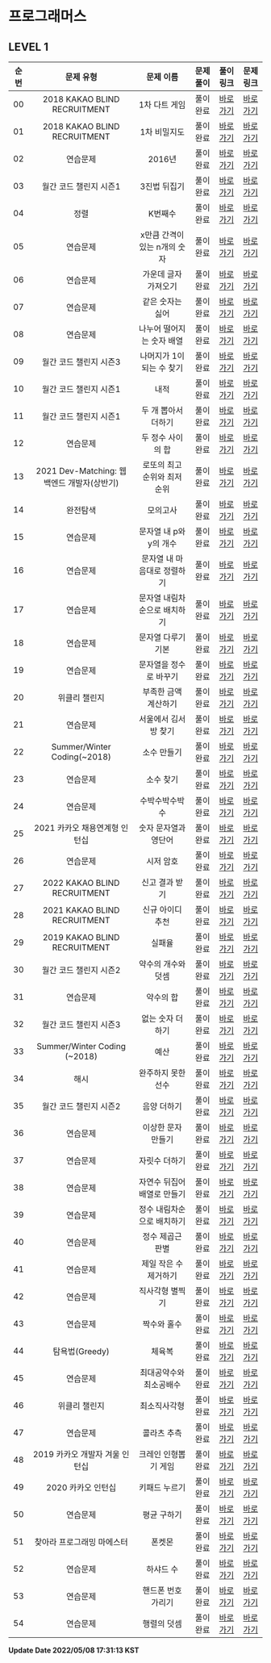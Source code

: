 # 프로그래머스
## LEVEL 1

| 순번 | 문제 유형 | 문제 이름 | 문제 풀이 | 풀이 링크 | 문제 링크 |
| :--: |:--: |:--: |:--: |:--: |:--: |
|00|2018 KAKAO BLIND RECRUITMENT|1차 다트 게임|풀이완료|[바로가기](https://github.com/westreed/ProgrammersAlgorithm/blob/main/Programmers/lv1/1%EC%B0%A8%20%EB%8B%A4%ED%8A%B8%20%EA%B2%8C%EC%9E%84.py)|[바로가기](https://programmers.co.kr/learn/courses/30/lessons/17682)|
|01|2018 KAKAO BLIND RECRUITMENT|1차 비밀지도|풀이완료|[바로가기](https://github.com/westreed/ProgrammersAlgorithm/blob/main/Programmers/lv1/1%EC%B0%A8%20%EB%B9%84%EB%B0%80%EC%A7%80%EB%8F%84.py)|[바로가기](https://programmers.co.kr/learn/courses/30/lessons/17681)|
|02|연습문제|2016년|풀이완료|[바로가기](https://github.com/westreed/ProgrammersAlgorithm/blob/main/Programmers/lv1/2016%EB%85%84.py)|[바로가기](https://programmers.co.kr/learn/courses/30/lessons/12901)|
|03|월간 코드 챌린지 시즌1|3진법 뒤집기|풀이완료|[바로가기](https://github.com/westreed/ProgrammersAlgorithm/blob/main/Programmers/lv1/3%EC%A7%84%EB%B2%95%20%EB%92%A4%EC%A7%91%EA%B8%B0.py)|[바로가기](https://programmers.co.kr/learn/courses/30/lessons/68935)|
|04|정렬|K번째수|풀이완료|[바로가기](https://github.com/westreed/ProgrammersAlgorithm/blob/main/Programmers/lv1/K%EB%B2%88%EC%A7%B8%EC%88%98.py)|[바로가기](https://programmers.co.kr/learn/courses/30/lessons/42748)|
|05|연습문제|x만큼 간격이 있는 n개의 숫자|풀이완료|[바로가기](https://github.com/westreed/ProgrammersAlgorithm/blob/main/Programmers/lv1/x%EB%A7%8C%ED%81%BC%20%EA%B0%84%EA%B2%A9%EC%9D%B4%20%EC%9E%88%EB%8A%94%20n%EA%B0%9C%EC%9D%98%20%EC%88%AB%EC%9E%90.py)|[바로가기](https://programmers.co.kr/learn/courses/30/lessons/12954)|
|06|연습문제|가운데 글자 가져오기|풀이완료|[바로가기](https://github.com/westreed/ProgrammersAlgorithm/blob/main/Programmers/lv1/%EA%B0%80%EC%9A%B4%EB%8D%B0%20%EA%B8%80%EC%9E%90%20%EA%B0%80%EC%A0%B8%EC%98%A4%EA%B8%B0.py)|[바로가기](https://programmers.co.kr/learn/courses/30/lessons/12903)|
|07|연습문제|같은 숫자는 싫어|풀이완료|[바로가기](https://github.com/westreed/ProgrammersAlgorithm/blob/main/Programmers/lv1/%EA%B0%99%EC%9D%80%20%EC%88%AB%EC%9E%90%EB%8A%94%20%EC%8B%AB%EC%96%B4.py)|[바로가기](https://programmers.co.kr/learn/courses/30/lessons/12906)|
|08|연습문제|나누어 떨어지는 숫자 배열|풀이완료|[바로가기](https://github.com/westreed/ProgrammersAlgorithm/blob/main/Programmers/lv1/%EB%82%98%EB%88%84%EC%96%B4%20%EB%96%A8%EC%96%B4%EC%A7%80%EB%8A%94%20%EC%88%AB%EC%9E%90%20%EB%B0%B0%EC%97%B4.py)|[바로가기](https://programmers.co.kr/learn/courses/30/lessons/12910)|
|09|월간 코드 챌린지 시즌3|나머지가 1이 되는 수 찾기|풀이완료|[바로가기](https://github.com/westreed/ProgrammersAlgorithm/blob/main/Programmers/lv1/%EB%82%98%EB%A8%B8%EC%A7%80%EA%B0%80%201%EC%9D%B4%20%EB%90%98%EB%8A%94%20%EC%88%98%20%EC%B0%BE%EA%B8%B0.py)|[바로가기](https://programmers.co.kr/learn/courses/30/lessons/87389)|
|10|월간 코드 챌린지 시즌1|내적|풀이완료|[바로가기](https://github.com/westreed/ProgrammersAlgorithm/blob/main/Programmers/lv1/%EB%82%B4%EC%A0%81.py)|[바로가기](https://programmers.co.kr/learn/courses/30/lessons/70128)|
|11|월간 코드 챌린지 시즌1|두 개 뽑아서 더하기|풀이완료|[바로가기](https://github.com/westreed/ProgrammersAlgorithm/blob/main/Programmers/lv1/%EB%91%90%20%EA%B0%9C%20%EB%BD%91%EC%95%84%EC%84%9C%20%EB%8D%94%ED%95%98%EA%B8%B0.py)|[바로가기](https://programmers.co.kr/learn/courses/30/lessons/68644)|
|12|연습문제|두 정수 사이의 합|풀이완료|[바로가기](https://github.com/westreed/ProgrammersAlgorithm/blob/main/Programmers/lv1/%EB%91%90%20%EC%A0%95%EC%88%98%20%EC%82%AC%EC%9D%B4%EC%9D%98%20%ED%95%A9.py)|[바로가기](https://programmers.co.kr/learn/courses/30/lessons/12912)|
|13|2021 Dev-Matching: 웹 백엔드 개발자(상반기)|로또의 최고 순위와 최저 순위|풀이완료|[바로가기](https://github.com/westreed/ProgrammersAlgorithm/blob/main/Programmers/lv1/%EB%A1%9C%EB%98%90%EC%9D%98%20%EC%B5%9C%EA%B3%A0%20%EC%88%9C%EC%9C%84%EC%99%80%20%EC%B5%9C%EC%A0%80%20%EC%88%9C%EC%9C%84.py)|[바로가기](https://programmers.co.kr/learn/courses/30/lessons/77484?language=python3)|
|14|완전탐색|모의고사|풀이완료|[바로가기](https://github.com/westreed/ProgrammersAlgorithm/blob/main/Programmers/lv1/%EB%AA%A8%EC%9D%98%EA%B3%A0%EC%82%AC.py)|[바로가기](https://programmers.co.kr/learn/courses/30/lessons/42840)|
|15|연습문제|문자열 내 p와 y의 개수|풀이완료|[바로가기](https://github.com/westreed/ProgrammersAlgorithm/blob/main/Programmers/lv1/%EB%AC%B8%EC%9E%90%EC%97%B4%20%EB%82%B4%20p%EC%99%80%20y%EC%9D%98%20%EA%B0%9C%EC%88%98.py)|[바로가기](https://programmers.co.kr/learn/courses/30/lessons/12916)|
|16|연습문제|문자열 내 마음대로 정렬하기|풀이완료|[바로가기](https://github.com/westreed/ProgrammersAlgorithm/blob/main/Programmers/lv1/%EB%AC%B8%EC%9E%90%EC%97%B4%20%EB%82%B4%20%EB%A7%88%EC%9D%8C%EB%8C%80%EB%A1%9C%20%EC%A0%95%EB%A0%AC%ED%95%98%EA%B8%B0.py)|[바로가기](https://programmers.co.kr/learn/courses/30/lessons/12915)|
|17|연습문제|문자열 내림차순으로 배치하기|풀이완료|[바로가기](https://github.com/westreed/ProgrammersAlgorithm/blob/main/Programmers/lv1/%EB%AC%B8%EC%9E%90%EC%97%B4%20%EB%82%B4%EB%A6%BC%EC%B0%A8%EC%88%9C%EC%9C%BC%EB%A1%9C%20%EB%B0%B0%EC%B9%98%ED%95%98%EA%B8%B0.py)|[바로가기](https://programmers.co.kr/learn/courses/30/lessons/12917)|
|18|연습문제|문자열 다루기 기본|풀이완료|[바로가기](https://github.com/westreed/ProgrammersAlgorithm/blob/main/Programmers/lv1/%EB%AC%B8%EC%9E%90%EC%97%B4%20%EB%8B%A4%EB%A3%A8%EA%B8%B0%20%EA%B8%B0%EB%B3%B8.py)|[바로가기](https://programmers.co.kr/learn/courses/30/lessons/12918)|
|19|연습문제|문자열을 정수로 바꾸기|풀이완료|[바로가기](https://github.com/westreed/ProgrammersAlgorithm/blob/main/Programmers/lv1/%EB%AC%B8%EC%9E%90%EC%97%B4%EC%9D%84%20%EC%A0%95%EC%88%98%EB%A1%9C%20%EB%B0%94%EA%BE%B8%EA%B8%B0.py)|[바로가기](https://programmers.co.kr/learn/courses/30/lessons/12925)|
|20|위클리 챌린지|부족한 금액 계산하기|풀이완료|[바로가기](https://github.com/westreed/ProgrammersAlgorithm/blob/main/Programmers/lv1/%EB%B6%80%EC%A1%B1%ED%95%9C%20%EA%B8%88%EC%95%A1%20%EA%B3%84%EC%82%B0%ED%95%98%EA%B8%B0.py)|[바로가기](https://programmers.co.kr/learn/courses/30/lessons/82612)|
|21|연습문제|서울에서 김서방 찾기|풀이완료|[바로가기](https://github.com/westreed/ProgrammersAlgorithm/blob/main/Programmers/lv1/%EC%84%9C%EC%9A%B8%EC%97%90%EC%84%9C%20%EA%B9%80%EC%84%9C%EB%B0%A9%20%EC%B0%BE%EA%B8%B0.py)|[바로가기](https://programmers.co.kr/learn/courses/30/lessons/12919)|
|22|Summer/Winter Coding(~2018)|소수 만들기|풀이완료|[바로가기](https://github.com/westreed/ProgrammersAlgorithm/blob/main/Programmers/lv1/%EC%86%8C%EC%88%98%20%EB%A7%8C%EB%93%A4%EA%B8%B0.py)|[바로가기](https://programmers.co.kr/learn/courses/30/lessons/12977)|
|23|연습문제|소수 찾기|풀이완료|[바로가기](https://github.com/westreed/ProgrammersAlgorithm/blob/main/Programmers/lv1/%EC%86%8C%EC%88%98%20%EC%B0%BE%EA%B8%B0.py)|[바로가기](https://programmers.co.kr/learn/courses/30/lessons/12921)|
|24|연습문제|수박수박수박수|풀이완료|[바로가기](https://github.com/westreed/ProgrammersAlgorithm/blob/main/Programmers/lv1/%EC%88%98%EB%B0%95%EC%88%98%EB%B0%95%EC%88%98%EB%B0%95%EC%88%98.py)|[바로가기](https://programmers.co.kr/learn/courses/30/lessons/12922)|
|25|2021 카카오 채용연계형 인턴십|숫자 문자열과 영단어|풀이완료|[바로가기](https://github.com/westreed/ProgrammersAlgorithm/blob/main/Programmers/lv1/%EC%88%AB%EC%9E%90%20%EB%AC%B8%EC%9E%90%EC%97%B4%EA%B3%BC%20%EC%98%81%EB%8B%A8%EC%96%B4.py)|[바로가기](https://programmers.co.kr/learn/courses/30/lessons/81301)|
|26|연습문제|시저 암호|풀이완료|[바로가기](https://github.com/westreed/ProgrammersAlgorithm/blob/main/Programmers/lv1/%EC%8B%9C%EC%A0%80%20%EC%95%94%ED%98%B8.py)|[바로가기](https://programmers.co.kr/learn/courses/30/lessons/12926)|
|27|2022 KAKAO BLIND RECRUITMENT|신고 결과 받기|풀이완료|[바로가기](https://github.com/westreed/ProgrammersAlgorithm/blob/main/Programmers/lv1/%EC%8B%A0%EA%B3%A0%20%EA%B2%B0%EA%B3%BC%20%EB%B0%9B%EA%B8%B0.py)|[바로가기](https://programmers.co.kr/learn/courses/30/lessons/92334)|
|28|2021 KAKAO BLIND RECRUITMENT|신규 아이디 추천|풀이완료|[바로가기](https://github.com/westreed/ProgrammersAlgorithm/blob/main/Programmers/lv1/%EC%8B%A0%EA%B7%9C%20%EC%95%84%EC%9D%B4%EB%94%94%20%EC%B6%94%EC%B2%9C.py)|[바로가기](https://programmers.co.kr/learn/courses/30/lessons/72410)|
|29|2019 KAKAO BLIND RECRUITMENT|실패율|풀이완료|[바로가기](https://github.com/westreed/ProgrammersAlgorithm/blob/main/Programmers/lv1/%EC%8B%A4%ED%8C%A8%EC%9C%A8.py)|[바로가기](https://programmers.co.kr/learn/courses/30/lessons/42889)|
|30|월간 코드 챌린지 시즌2|약수의 개수와 덧셈|풀이완료|[바로가기](https://github.com/westreed/ProgrammersAlgorithm/blob/main/Programmers/lv1/%EC%95%BD%EC%88%98%EC%9D%98%20%EA%B0%9C%EC%88%98%EC%99%80%20%EB%8D%A7%EC%85%88.py)|[바로가기](https://programmers.co.kr/learn/courses/30/lessons/77884)|
|31|연습문제|약수의 합|풀이완료|[바로가기](https://github.com/westreed/ProgrammersAlgorithm/blob/main/Programmers/lv1/%EC%95%BD%EC%88%98%EC%9D%98%20%ED%95%A9.py)|[바로가기](https://programmers.co.kr/learn/courses/30/lessons/12928)|
|32|월간 코드 챌린지 시즌3|없는 숫자 더하기|풀이완료|[바로가기](https://github.com/westreed/ProgrammersAlgorithm/blob/main/Programmers/lv1/%EC%97%86%EB%8A%94%20%EC%88%AB%EC%9E%90%20%EB%8D%94%ED%95%98%EA%B8%B0.py)|[바로가기](https://programmers.co.kr/learn/courses/30/lessons/86051)|
|33|Summer/Winter Coding (~2018)|예산|풀이완료|[바로가기](https://github.com/westreed/ProgrammersAlgorithm/blob/main/Programmers/lv1/%EC%98%88%EC%82%B0.py)|[바로가기](https://programmers.co.kr/learn/courses/30/lessons/12982)|
|34|해시|완주하지 못한 선수|풀이완료|[바로가기](https://github.com/westreed/ProgrammersAlgorithm/blob/main/Programmers/lv1/%EC%99%84%EC%A3%BC%ED%95%98%EC%A7%80%20%EB%AA%BB%ED%95%9C%20%EC%84%A0%EC%88%98.py)|[바로가기](https://programmers.co.kr/learn/courses/30/lessons/42576)|
|35|월간 코드 챌린지 시즌2|음양 더하기|풀이완료|[바로가기](https://github.com/westreed/ProgrammersAlgorithm/blob/main/Programmers/lv1/%EC%9D%8C%EC%96%91%20%EB%8D%94%ED%95%98%EA%B8%B0.py)|[바로가기](https://programmers.co.kr/learn/courses/30/lessons/76501)|
|36|연습문제|이상한 문자 만들기|풀이완료|[바로가기](https://github.com/westreed/ProgrammersAlgorithm/blob/main/Programmers/lv1/%EC%9D%B4%EC%83%81%ED%95%9C%20%EB%AC%B8%EC%9E%90%20%EB%A7%8C%EB%93%A4%EA%B8%B0.py)|[바로가기](https://programmers.co.kr/learn/courses/30/lessons/12930)|
|37|연습문제|자릿수 더하기|풀이완료|[바로가기](https://github.com/westreed/ProgrammersAlgorithm/blob/main/Programmers/lv1/%EC%9E%90%EB%A6%BF%EC%88%98%20%EB%8D%94%ED%95%98%EA%B8%B0.py)|[바로가기](https://programmers.co.kr/learn/courses/30/lessons/12931)|
|38|연습문제|자연수 뒤집어 배열로 만들기|풀이완료|[바로가기](https://github.com/westreed/ProgrammersAlgorithm/blob/main/Programmers/lv1/%EC%9E%90%EC%97%B0%EC%88%98%20%EB%92%A4%EC%A7%91%EC%96%B4%20%EB%B0%B0%EC%97%B4%EB%A1%9C%20%EB%A7%8C%EB%93%A4%EA%B8%B0.py)|[바로가기](https://programmers.co.kr/learn/courses/30/lessons/12932)|
|39|연습문제|정수 내림차순으로 배치하기|풀이완료|[바로가기](https://github.com/westreed/ProgrammersAlgorithm/blob/main/Programmers/lv1/%EC%A0%95%EC%88%98%20%EB%82%B4%EB%A6%BC%EC%B0%A8%EC%88%9C%EC%9C%BC%EB%A1%9C%20%EB%B0%B0%EC%B9%98%ED%95%98%EA%B8%B0.py)|[바로가기](https://programmers.co.kr/learn/courses/30/lessons/12933)|
|40|연습문제|정수 제곱근 판별|풀이완료|[바로가기](https://github.com/westreed/ProgrammersAlgorithm/blob/main/Programmers/lv1/%EC%A0%95%EC%88%98%20%EC%A0%9C%EA%B3%B1%EA%B7%BC%20%ED%8C%90%EB%B3%84.py)|[바로가기](https://programmers.co.kr/learn/courses/30/lessons/12934)|
|41|연습문제|제일 작은 수 제거하기|풀이완료|[바로가기](https://github.com/westreed/ProgrammersAlgorithm/blob/main/Programmers/lv1/%EC%A0%9C%EC%9D%BC%20%EC%9E%91%EC%9D%80%20%EC%88%98%20%EC%A0%9C%EA%B1%B0%ED%95%98%EA%B8%B0.py)|[바로가기](https://programmers.co.kr/learn/courses/30/lessons/12935)|
|42|연습문제|직사각형 별찍기|풀이완료|[바로가기](https://github.com/westreed/ProgrammersAlgorithm/blob/main/Programmers/lv1/%EC%A7%81%EC%82%AC%EA%B0%81%ED%98%95%20%EB%B3%84%EC%B0%8D%EA%B8%B0.py)|[바로가기](https://programmers.co.kr/learn/courses/30/lessons/12969)|
|43|연습문제|짝수와 홀수|풀이완료|[바로가기](https://github.com/westreed/ProgrammersAlgorithm/blob/main/Programmers/lv1/%EC%A7%9D%EC%88%98%EC%99%80%20%ED%99%80%EC%88%98.py)|[바로가기](https://programmers.co.kr/learn/courses/30/lessons/12937)|
|44|탐욕법(Greedy)|체육복|풀이완료|[바로가기](https://github.com/westreed/ProgrammersAlgorithm/blob/main/Programmers/lv1/%EC%B2%B4%EC%9C%A1%EB%B3%B5.py)|[바로가기](https://programmers.co.kr/learn/courses/30/lessons/42862)|
|45|연습문제|최대공약수와 최소공배수|풀이완료|[바로가기](https://github.com/westreed/ProgrammersAlgorithm/blob/main/Programmers/lv1/%EC%B5%9C%EB%8C%80%EA%B3%B5%EC%95%BD%EC%88%98%EC%99%80%20%EC%B5%9C%EC%86%8C%EA%B3%B5%EB%B0%B0%EC%88%98.py)|[바로가기](https://programmers.co.kr/learn/courses/30/lessons/12940)|
|46|위클리 챌린지|최소직사각형|풀이완료|[바로가기](https://github.com/westreed/ProgrammersAlgorithm/blob/main/Programmers/lv1/%EC%B5%9C%EC%86%8C%EC%A7%81%EC%82%AC%EA%B0%81%ED%98%95.py)|[바로가기](https://programmers.co.kr/learn/courses/30/lessons/86491)|
|47|연습문제|콜라츠 추측|풀이완료|[바로가기](https://github.com/westreed/ProgrammersAlgorithm/blob/main/Programmers/lv1/%EC%BD%9C%EB%9D%BC%EC%B8%A0%20%EC%B6%94%EC%B8%A1.py)|[바로가기](https://programmers.co.kr/learn/courses/30/lessons/12943)|
|48|2019 카카오 개발자 겨울 인턴십|크레인 인형뽑기 게임|풀이완료|[바로가기](https://github.com/westreed/ProgrammersAlgorithm/blob/main/Programmers/lv1/%ED%81%AC%EB%A0%88%EC%9D%B8%20%EC%9D%B8%ED%98%95%EB%BD%91%EA%B8%B0%20%EA%B2%8C%EC%9E%84.py)|[바로가기](https://programmers.co.kr/learn/courses/30/lessons/64061)|
|49|2020 카카오 인턴십|키패드 누르기|풀이완료|[바로가기](https://github.com/westreed/ProgrammersAlgorithm/blob/main/Programmers/lv1/%ED%82%A4%ED%8C%A8%EB%93%9C%20%EB%88%84%EB%A5%B4%EA%B8%B0.py)|[바로가기](https://programmers.co.kr/learn/courses/30/lessons/67256)|
|50|연습문제|평균 구하기|풀이완료|[바로가기](https://github.com/westreed/ProgrammersAlgorithm/blob/main/Programmers/lv1/%ED%8F%89%EA%B7%A0%20%EA%B5%AC%ED%95%98%EA%B8%B0.py)|[바로가기](https://programmers.co.kr/learn/courses/30/lessons/12944)|
|51|찾아라 프로그래밍 마에스터|폰켓몬|풀이완료|[바로가기](https://github.com/westreed/ProgrammersAlgorithm/blob/main/Programmers/lv1/%ED%8F%B0%EC%BC%93%EB%AA%AC.py)|[바로가기](https://programmers.co.kr/learn/courses/30/lessons/1845)|
|52|연습문제|하샤드 수|풀이완료|[바로가기](https://github.com/westreed/ProgrammersAlgorithm/blob/main/Programmers/lv1/%ED%95%98%EC%83%A4%EB%93%9C%20%EC%88%98.py)|[바로가기](https://programmers.co.kr/learn/courses/30/lessons/12947)|
|53|연습문제|핸드폰 번호 가리기|풀이완료|[바로가기](https://github.com/westreed/ProgrammersAlgorithm/blob/main/Programmers/lv1/%ED%95%B8%EB%93%9C%ED%8F%B0%20%EB%B2%88%ED%98%B8%20%EA%B0%80%EB%A6%AC%EA%B8%B0.py)|[바로가기](https://programmers.co.kr/learn/courses/30/lessons/12948)|
|54|연습문제|행렬의 덧셈|풀이완료|[바로가기](https://github.com/westreed/ProgrammersAlgorithm/blob/main/Programmers/lv1/%ED%96%89%EB%A0%AC%EC%9D%98%20%EB%8D%A7%EC%85%88.py)|[바로가기](https://programmers.co.kr/learn/courses/30/lessons/12950)|


**Update Date 2022/05/08 17:31:13 KST**

